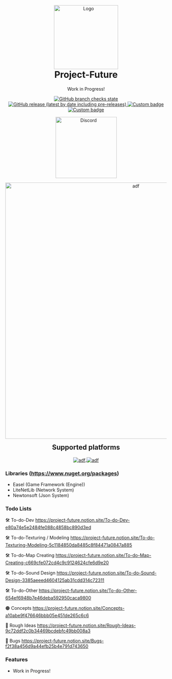 <p align="center" style="margin-bottom: 0px !important;">
  <img width="200" src="https://cdn.discordapp.com/attachments/921462744782372904/1048911188941090816/logo.png" alt="Logo" align="center">
</p>

<h1 align="center" style="margin-top: 0px;">Project-Future</h1>

<p align="center" >Work in Progress!</p>

<div align="center" >

<a href="https://github.com/MrScautHD/Future">
<img alt="GitHub branch checks state" src="https://img.shields.io/github/checks-status/MrScautHD/Future/Game?color=yellow&label=BUILD&style=for-the-badge">
</a>
<a href="https://github.com/MrScautHD/Future/releases">
<img alt="GitHub release (latest by date including pre-releases)" src="https://img.shields.io/github/v/release/MrScautHD/Future?include_prereleases&label=RELEASE&style=for-the-badge">
</a>
<a href="https://de.wikipedia.org/wiki/C-Sharp">
<img alt="Custom badge" src="https://img.shields.io/endpoint?color=orange&label=CODE%20LANG&logo=csharp&style=for-the-badge&url=https%3A%2F%2Fcdn.discordapp.com%2Fattachments%2F921462744782372904%2F1048923987184463883%2Flabel.json">
</a>
<a href="https://github.com/MrScautHD/Future/blob/Game/LICENSE.txt">
<img alt="Custom badge" src="https://img.shields.io/endpoint?color=darkred&label=LICENSE&logo=C&logoColor=red&style=for-the-badge&url=https%3A%2F%2Fcdn.discordapp.com%2Fattachments%2F921462744782372904%2F1048924842134614106%2Flabel.json">
</a>

</div>

<a href="https://discord.gg/Xb2nPmN">
  <p align="center">
      <img src="https://img.shields.io/discord/698598471896268931?    color=blue&label=Discord&logo=discord&logoColor=ffffff&style=for-the-badge" alt="Discord" width="191"/> 
  </p>
</a>

<p align="center" style="margin-bottom: 0px !important;">
  <img width="800" src="media/cross-platform.gif" alt="adf" align="center">
</p>

<p align="center" style="margin-bottom: 0px !important;">
  <h2 align="center" style="margin-top: 0px;">Supported platforms</h2>
</p>

<p align="center" style="margin-bottom: 0px !important;">
  
  <a href="https://www.microsoft.com">
    <img  src="https://user-images.githubusercontent.com/65916181/205486300-7f056c6c-23cc-4e21-b667-72d748e824ec.png" alt="adf" align="center">
  </a>
  <a href="https://www.apple.com/mac/">
    <img  src="https://user-images.githubusercontent.com/65916181/205486282-86cc03ab-d9d6-4e3e-8afa-a980cf0cc59e.png" alt="adf" align="center">
  </a>
  
</p>

### Libraries (https://www.nuget.org/packages)
- Easel (Game Framework (Engine))
- LiteNetLib (Network System)
- Newtonsoft (Json System)

### Todo Lists
🛠️ To-do-Dev
https://project-future.notion.site/To-do-Dev-e80a74e5e2484fe088c4858bc890d3ed

🛠️ To-do-Texturing / Modeling 
https://project-future.notion.site/To-do-Texturing-Modeling-5c1184850da8485c8f84471a0847a885

🛠️ To-do-Map Creating 
https://project-future.notion.site/To-do-Map-Creating-c669cfe072cd4c9c9124624cfe6d9e20

🛠️ To-do-Sound Design 
https://project-future.notion.site/To-do-Sound-Design-3385aeeed4604125ab31cdd314c72311

🛠️ To-do-Other 
https://project-future.notion.site/To-do-Other-654ef6948b7e46deba592950caca9800

🟠 Concepts 
https://project-future.notion.site/Concepts-a10abe9f476646bbb05e451de265c6c6

🔴 Rough Ideas 
https://project-future.notion.site/Rough-Ideas-9c72ddf2c0b34469bcdebfc49bb008a3

👾 Bugs 
https://project-future.notion.site/Bugs-f2f38a456d9a44efb25b4e791d743650 

### Features

- Work in Progress!
